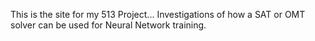 This is the site for my 513 Project... Investigations of how a SAT or OMT solver can be used for Neural Network training.
